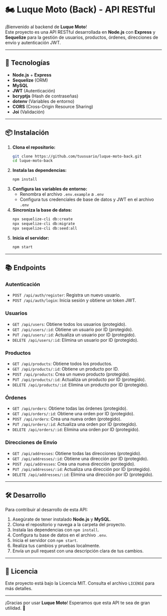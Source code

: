 # 🏍️ Luque Moto (Back) - API RESTful

¡Bienvenido al backend de **Luque Moto**!  
Este proyecto es una API RESTful desarrollada en **Node.js** con **Express** y **Sequelize** para la gestión de usuarios, productos, órdenes, direcciones de envío y autenticación JWT.

---

## 🚀 Tecnologías

- **Node.js** + **Express**
- **Sequelize** (ORM)
- **MySQL**
- **JWT** (Autenticación)
- **bcryptjs** (Hash de contraseñas)
- **dotenv** (Variables de entorno)
- **CORS** (Cross-Origin Resource Sharing)
- **Joi** (Validación)

---

## 📦 Instalación

1. **Clona el repositorio:**
   ```bash
   git clone https://github.com/tuusuario/luque-moto-back.git
   cd luque-moto-back
   ```
2. **Instala las dependencias:**
   ```bash
   npm install
   ```
3. **Configura las variables de entorno:**
   - Renombra el archivo `.env.example` a `.env`
   - Configura tus credenciales de base de datos y JWT en el archivo `.env`
4. **Sincroniza la base de datos:**
   ```bash
   npx sequelize-cli db:create
   npx sequelize-cli db:migrate
   npx sequelize-cli db:seed:all
   ```
5. **Inicia el servidor:**
   ```bash
   npm start
   ```

---

## 📚 Endpoints

### Autenticación

- `POST /api/auth/register`: Registra un nuevo usuario.
- `POST /api/auth/login`: Inicia sesión y obtiene un token JWT.

### Usuarios

- `GET /api/users`: Obtiene todos los usuarios (protegido).
- `GET /api/users/:id`: Obtiene un usuario por ID (protegido).
- `PUT /api/users/:id`: Actualiza un usuario por ID (protegido).
- `DELETE /api/users/:id`: Elimina un usuario por ID (protegido).

### Productos

- `GET /api/products`: Obtiene todos los productos.
- `GET /api/products/:id`: Obtiene un producto por ID.
- `POST /api/products`: Crea un nuevo producto (protegido).
- `PUT /api/products/:id`: Actualiza un producto por ID (protegido).
- `DELETE /api/products/:id`: Elimina un producto por ID (protegido).

### Órdenes

- `GET /api/orders`: Obtiene todas las órdenes (protegido).
- `GET /api/orders/:id`: Obtiene una orden por ID (protegido).
- `POST /api/orders`: Crea una nueva orden (protegido).
- `PUT /api/orders/:id`: Actualiza una orden por ID (protegido).
- `DELETE /api/orders/:id`: Elimina una orden por ID (protegido).

### Direcciones de Envío

- `GET /api/addresses`: Obtiene todas las direcciones (protegido).
- `GET /api/addresses/:id`: Obtiene una dirección por ID (protegido).
- `POST /api/addresses`: Crea una nueva dirección (protegido).
- `PUT /api/addresses/:id`: Actualiza una dirección por ID (protegido).
- `DELETE /api/addresses/:id`: Elimina una dirección por ID (protegido).

---

## 🛠️ Desarrollo

Para contribuir al desarrollo de esta API:

1. Asegúrate de tener instalado **Node.js** y **MySQL**.
2. Clona el repositorio y navega a la carpeta del proyecto.
3. Instala las dependencias con `npm install`.
4. Configura tu base de datos en el archivo `.env`.
5. Inicia el servidor con `npm start`.
6. Realiza tus cambios y pruebas localmente.
7. Envía un pull request con una descripción clara de tus cambios.

---

## 📄 Licencia

Este proyecto está bajo la Licencia MIT. Consulta el archivo `LICENSE` para más detalles.

---

¡Gracias por usar **Luque Moto**! Esperamos que esta API te sea de gran utilidad. 🚀